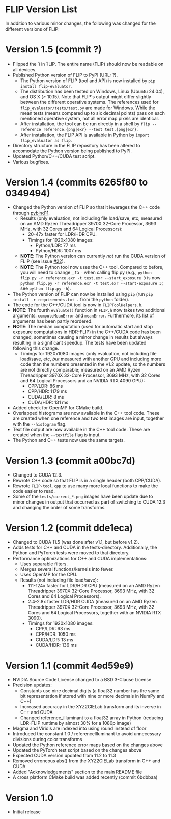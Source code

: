 # FLIP Version List

In addition to various minor changes, the following was
changed for the different versions of FLIP:

# Version 1.5 (commit ?)
- Flipped the ꟻ in ꟻLIP. The entire name (FLIP) should now be readable on all devices.
- Published Python version of FLIP to PyPI (URL: ?).
  - The Python version of FLIP (tool and API) is now installed by `pip install flip-evaluator`.
  - The distribution has been tested on Windows, Linux (Ubuntu 24.04), and OS X ($\ge$ 10.15). Note that FLIP's output might differ slightly between the different operative systems. The references used for `flip_evaluator/tests/test.py` are made for Windows. While the mean tests (means compared up to six decimal points) pass on each mentioned operative system, not all error map pixels are identical.
  - After installation, the tool can be run directly in a shell by `flip --reference reference.{png|exr} --test test.{png|exr}`.
  - After installation, the FLIP API is available in Python by `import flip_evaluator as flip`.
- Directory structure in the FLIP repository has been altered to accomodate the Python version being published to PyPI.
- Updated Python/C++/CUDA test script.
- Various bugfixes.

# Version 1.4 (commits 6265f80 to 0349494)
- Changed the Python version of FLIP so that it leverages the C++ code through [pybind11](https://github.com/pybind/pybind11).
	- Results (only evaluation, not including file load/save, etc; measured on an AMD Ryzen Threadripper 3970X 32-Core Processor, 3693 MHz, with 32 Cores and 64 Logical Processors):
		- 20-47x faster for LDR/HDR CPU.
		- Timings for 1920x1080 images:
			- Python/LDR: 77 ms
			- Python/HDR: 1007 ms
	- **NOTE**: The Python version can currently _not_ run the CUDA version of FLIP (see issue [#22](https://github.com/NVlabs/flip/issues/22)).
	- **NOTE**: The Python tool now uses the C++ tool. Compared to before, you will need to change `_` to `-` when calling flip.py (e.g., `python flip.py -r reference.exr -t test.exr --start_exposure 3` is now `python flip.py -r reference.exr -t test.exr --start-exposure 3`; see `python flip.py -h`).
- The Python version of FLIP can now be installed using `pip` (run `pip install -r requirements.txt .` from the `python` folder).
- The code for the C++/CUDA tool is now in `FLIPToolHelpers.h`.
- **NOTE**: The fourth `evaluate()` function in `FLIP.h` now takes two additional arguments: `computeMeanError` and `meanError`. Furthermore, its list of arguments has been partly reordered.
- **NOTE**: The median computation (used for automatic start and stop expsoure computations in HDR-FLIP) in the C++/CUDA code has been changed, sometimes causing a minor change in results but always resulting in a significant speedup. The tests have been updated following this change.
  - Timings for 1920x1080 images (only evaluation, not including file load/save, etc, *but* measured with another GPU and including more code than the numbers presented in the v1.2 update, so the numbers are not directly comparable; measured on an AMD Ryzen Threadripper 3970X 32-Core Processor, 3693 MHz, with 32 Cores and 64 Logical Processors and an NVIDIA RTX 4090 GPU):
    - CPP/LDR: 86 ms
    - CPP/HDR: 1179 ms
    - CUDA/LDR: 8 ms
    - CUDA/HDR: 131 ms
- Added check for OpenMP for CMake build.
- Overlapped histograms are now available in the C++ tool code. These are created when one reference and _two_ test images are input, together with the `--histogram` flag.
- Text file output are now available in the C++ tool code. These are created when the `--textfile` flag is input.
- The Python and C++ tests now use the same targets.

# Version 1.3 (commit a00bc7d)
- Changed to CUDA 12.3.
- Rewrote C++ code so that FLIP is in a single header (both CPP/CUDA).
- Rewrote `FLIP-tool.cpp` to use many more local functions to make the code easier to read.
- Some of the `tests/correct_*.png` images have been update due to minor changes in output that occurred as part of switching to CUDA 12.3 and changing the order of some transforms.

# Version 1.2 (commit dde1eca)
- Changed to CUDA 11.5 (was done after v1.1, but before v1.2).
- Adds tests for C++ and CUDA in the tests-directory.
  Additionally, the Python and PyTorch tests were moved to that directory.
- Performance optimizations for C++ and CUDA implementations:
    - Uses separable filters.
    - Merges several functions/kernels into fewer.
    - Uses OpenMP for the CPU.
    - Results (not including file load/save):
        - 111-124x faster for LDR/HDR CPU (measured on an AMD Ryzen Threadripper 3970X 32-Core Processor, 3693 MHz, with 32 Cores and 64 Logical Processors).
        - 2.4-2.8x faster LDR/HDR CUDA (measured on an AMD Ryzen Threadripper 3970X 32-Core Processor, 3693 MHz, with 32 Cores and 64 Logical Processors, together with an NVIDIA RTX 3090).
		- Timings for 1920x1080 images:
			- CPP/LDR: 63 ms
			- CPP/HDR: 1050 ms
			- CUDA/LDR: 13 ms
			- CUDA/HDR: 136 ms

# Version 1.1 (commit 4ed59e9)
- NVIDIA Source Code License changed to a BSD 3-Clause License
- Precision updates:
    - Constants use nine decimal digits (a float32 number has the same
      bit representation if stored with nine or more decimals in NumPy
      and C++)
    - Increased accuracy in the XYZ2CIELab transform and its inverse in
      C++ and CUDA
    - Changed reference_illuminant to a float32 array in Python
      (reducing LDR-FLIP runtime by almost 30% for a 1080p image)
- Magma and Viridis are indexed into using round instead of floor
- Introduced the constant 1.0 / referenceIlluminant to avoid unnecessary
  divisions during color transforms
- Updated the Python reference error maps based on the changes above
- Updated the PyTorch test script based on the changes above
- Expected CUDA version updated from 11.2 to 11.3
- Removed erroneous abs() from the XYZ2CIELab transform in C++ and CUDA
- Added "Acknowledgements" section to the main README file
- A cross platform CMake build was added recently (commit 6bdbbaa)

# Version 1.0
- Initial release
